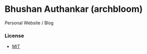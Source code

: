 Bhushan Authankar (archbloom)
=====
Personal Website / Blog

### License
- [MIT](http://opensource.org/licenses/MIT)

